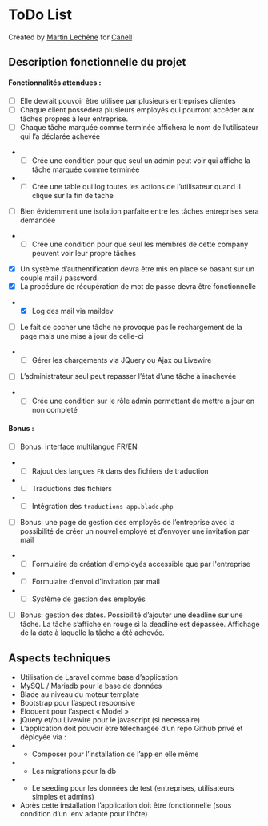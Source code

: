# ToDo List
Created by [Martin Lechêne](https://martin.lechene.be/) for [Canell](https://canell.be/)
## Description fonctionnelle du projet
#### Fonctionnalités attendues :
- [ ] Elle devrait pouvoir être utilisée par plusieurs entreprises clientes
- [ ] Chaque client possédera plusieurs employés qui pourront accéder aux tâches propres à leur entreprise.
- [ ] Chaque tâche marquée comme terminée affichera le nom de l’utilisateur qui l’a déclarée achevée
- - [ ] Crée une condition pour que seul un admin peut voir qui affiche la tâche marquée comme terminée
- - [ ] Crée une table qui log toutes les actions de l’utilisateur quand il clique sur la fin de tache
- [ ] Bien évidemment une isolation parfaite entre les tâches entreprises sera demandée
- - [ ] Crée une condition pour que seul les membres de cette company peuvent voir leur propre tâches
- [X] Un système d’authentification devra être mis en place se basant sur un couple mail / password.
- [X] La procédure de récupération de mot de passe devra être fonctionnelle
- - [X] Log des mail via maildev
- [ ] Le fait de cocher une tâche ne provoque pas le rechargement de la page mais une mise à jour de celle-ci
- - [ ] Gérer les chargements via JQuery ou Ajax ou Livewire
- [ ] L’administrateur seul peut repasser l’état d’une tâche à inachevée
-  - [ ] Crée une condition sur le rôle admin permettant de mettre a jour en non completé
#### Bonus :
- [ ] Bonus: interface multilangue FR/EN
- - [ ] Rajout des langues `FR` dans des fichiers de traduction
- - [ ] Traductions des fichiers
- - [ ] Intégration des `traductions app.blade.php`
- [ ] Bonus: une page de gestion des employés de l’entreprise avec la possibilité de créer un nouvel employé et d’envoyer une invitation par mail
- - [ ] Formulaire de création d'employés accessible que par l'entreprise
- - [ ] Formulaire d'envoi d'invitation par mail
- - [ ] Système de gestion des employés
- [ ] Bonus: gestion des dates. Possibilité d’ajouter une deadline sur une tâche. La tâche s’affiche en rouge si la deadline est dépassée. Affichage de la date à laquelle la tâche a été achevée.

## Aspects techniques
- Utilisation de Laravel comme base d’application
- MySQL / Mariadb pour la base de données
- Blade au niveau du moteur template
- Bootstrap pour l’aspect responsive
- Eloquent pour l’aspect « Model »
- jQuery et/ou Livewire pour le javascript (si necessaire)
- L’application doit pouvoir être téléchargée d’un repo Github privé et déployée via :
- - Composer pour l’installation de l’app en elle même
- - Les migrations pour la db
- - Le seeding pour les données de test (entreprises, utilisateurs simples et admins)
- Après cette installation l’application doit être fonctionnelle (sous condition d’un .env adapté pour l’hôte)

